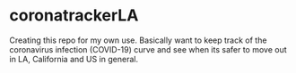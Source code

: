 # coronatrackerLA

Creating this repo for my own use. Basically want to keep track of the coronavirus infection (COVID-19) curve and see when its safer to move out in LA, California and US in general.
